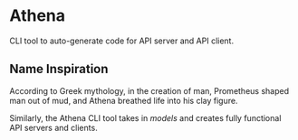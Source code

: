 # Athena

CLI tool to auto-generate code for API server and API client.

## Name Inspiration

According to Greek mythology, in the creation of man, Prometheus shaped man out of mud, and Athena breathed life into his clay figure.

Similarly, the Athena CLI tool takes in _models_ and creates fully functional API servers and clients.
